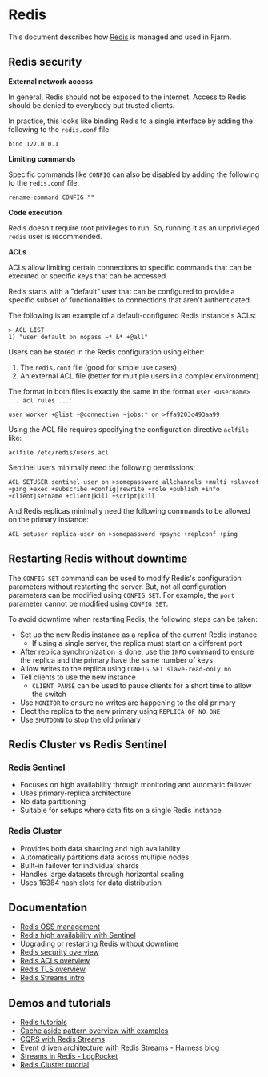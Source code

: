 # Redis

This document describes how [Redis](https://redis.io/docs/latest/operate/oss_and_stack/management/) is managed and used in Fjarm.

## Redis security

**External network access**

In general, Redis should not be exposed to the internet. Access to Redis should be denied to everybody but trusted
clients.

In practice, this looks like binding Redis to a single interface by adding the following to the `redis.conf` file:
```
bind 127.0.0.1
```

**Limiting commands**

Specific commands like `CONFIG` can also be disabled by adding the following to the `redis.conf` file:
```
rename-command CONFIG ""
```

**Code execution**

Redis doesn't require root privileges to run. So, running it as an unprivileged `redis` user is recommended.

**ACLs**

ACLs allow limiting certain connections to specific commands that can be executed or specific keys that can be accessed.

Redis starts with a "default" user that can be configured to provide a specific subset of functionalities to connections
that aren't authenticated.

The following is an example of a default-configured Redis instance's ACLs:
```
> ACL LIST
1) "user default on nopass ~* &* +@all"
```

Users can be stored in the Redis configuration using either:
1. The `redis.conf` file (good for simple use cases)
2. An external ACL file (better for multiple users in a complex environment)

The format in both files is exactly the same in the format `user <username> ... acl rules ...`:
```redis
user worker +@list +@connection ~jobs:* on >ffa9203c493aa99
```

Using the ACL file requires specifying the configuration directive `aclfile` like:
```redis
aclfile /etc/redis/users.acl
```

Sentinel users minimally need the following permissions:
```redis
ACL SETUSER sentinel-user on >somepassword allchannels +multi +slaveof +ping +exec +subscribe +config|rewrite +role +publish +info +client|setname +client|kill +script|kill
```

And Redis replicas minimally need the following commands to be allowed on the primary instance:
```redis
ACL setuser replica-user on >somepassword +psync +replconf +ping
```

## Restarting Redis without downtime

The `CONFIG SET` command can be used to modify Redis's configuration parameters without restarting the server.
But, not all configuration parameters can be modified using `CONFIG SET`.
For example, the `port` parameter cannot be modified using `CONFIG SET`.

To avoid downtime when restarting Redis, the following steps can be taken:
* Set up the new Redis instance as a replica of the current Redis instance
    * If using a single server, the replica must start on a different port
* After replica synchronization is done, use the `INFO` command to ensure the replica and the primary have the same number of keys
* Allow writes to the replica using `CONFIG SET slave-read-only no`
* Tell clients to use the new instance
    * `CLIENT PAUSE` can be used to pause clients for a short time to allow the switch
* Use `MONITOR` to ensure no writes are happening to the old primary
* Elect the replica to the new primary using `REPLICA OF NO ONE`
* Use `SHUTDOWN` to stop the old primary

## Redis Cluster vs Redis Sentinel

### Redis Sentinel
- Focuses on high availability through monitoring and automatic failover
- Uses primary-replica architecture
- No data partitioning
- Suitable for setups where data fits on a single Redis instance

### Redis Cluster
- Provides both data sharding and high availability
- Automatically partitions data across multiple nodes
- Built-in failover for individual shards
- Handles large datasets through horizontal scaling
- Uses 16384 hash slots for data distribution

## Documentation
* [Redis OSS management](https://redis.io/docs/latest/operate/oss_and_stack/management/)
* [Redis high availability with Sentinel](https://redis.io/docs/latest/operate/oss_and_stack/management/sentinel/)
* [Upgrading or restarting Redis without downtime](https://redis.io/docs/latest/cluster-tutorial#upgrading-or-restarting-redis-without-downtime)
* [Redis security overview](https://redis.io/docs/latest/operate/oss_and_stack/management/security/)
* [Redis ACLs overview](https://redis.io/docs/latest/operate/oss_and_stack/management/security/acl/)
* [Redis TLS overview](https://redis.io/docs/latest/operate/oss_and_stack/management/security/encryption/)
* [Redis Streams intro](https://redis.io/topics/streams-intro)

## Demos and tutorials
* [Redis tutorials](https://redis.io/learn/operate/redis-at-scale)
* [Cache aside pattern overview with examples](https://learn.microsoft.com/en-us/azure/architecture/patterns/cache-aside)
* [CQRS with Redis Streams](https://redis.io/learn/howtos/solutions/microservices/cqrs)
* [Event driven architecture with Redis Streams - Harness blog](https://www.harness.io/blog/event-driven-architecture-redis-streams)
* [Streams in Redis - LogRocket](https://blog.logrocket.com/why-are-we-getting-streams-in-redis-8c36498aaac5/)
* [Redis Cluster tutorial](https://redis.io/docs/latest/cluster-tutorial)
